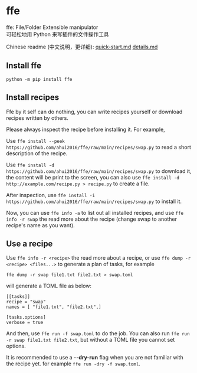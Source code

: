 # ffe

ffe: File/Folder Extensible manipulator  
可轻松地用 Python 来写插件的文件操作工具

Chinese readme (中文说明，更详细): [quick-start.md](docs/quick-start.md) [details.md](docs/details.md)

## Install ffe

```
python -m pip install ffe
```

## Install recipes

Ffe by it self can do nothing, you can write recipes yourself or download recipes written by others.

Please always inspect the recipe before installing it. For example,

Use `ffe install --peek https://github.com/ahui2016/ffe/raw/main/recipes/swap.py` to read a short description of the recipe.

Use `ffe install -d https://github.com/ahui2016/ffe/raw/main/recipes/swap.py` to download it, the content will be print to the screen, you can also use `ffe install -d http://example.com/recipe.py > recipe.py` to create a file.

After inspection, use `ffe install -i https://github.com/ahui2016/ffe/raw/main/recipes/swap.py` to install it.

Now, you can use `ffe info -a` to list out all installed recipes, and use `ffe info -r swap` the read more about the recipe (change swap to another recipe's name as you want).


## Use a recipe

Use `ffe info -r <recipe>` the read more about a recipe, or use `ffe dump -r <recipe> <files...>` to generate a plan of tasks, for example

```
ffe dump -r swap file1.txt file2.txt > swap.toml
```

will generate a TOML file as below:
```
[[tasks]]
recipe = "swap"
names = [ "file1.txt", "file2.txt",]

[tasks.options]
verbose = true
```

And then, use `ffe run -f swap.toml` to do the job. You can also run `ffe run -r swap file1.txt file2.txt`, but without a TOML file you cannot set options.

It is recommended to use a **--dry-run** flag when you are not familiar with the recipe yet. for example `ffe run -dry -f swap.toml`.



